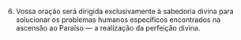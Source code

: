 ﻿6. Vossa oração será dirigida exclusivamente à sabedoria divina para solucionar os problemas humanos específicos encontrados na ascensão ao Paraíso — a realização da perfeição divina.